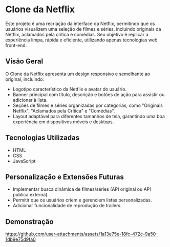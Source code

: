 # Clone da Netflix

Este projeto é uma recriação da interface da Netflix, permitindo que os usuários visualizem uma seleção de filmes e séries,
incluindo originais da Netflix, aclamados pela crítica e comédias. Seu objetivo é replicar a experiência limpa, rápida e eficiente, 
utilizando apenas tecnologias web front-end.

## Visão Geral

O Clone da Netflix apresenta um design responsivo e semelhante ao original, incluindo:

- Logotipo característico da Netflix e avatar do usuário.
- Banner principal com título, descrição e botões de ação para assistir ou adicionar à lista.
- Seções de filmes e séries organizadas por categorias, como "Originais Netflix", "Aclamados pela Crítica" e "Comédias".
- Layout adaptável para diferentes tamanhos de tela, garantindo uma boa experiência em dispositivos móveis e desktops.

## Tecnologias Utilizadas

- HTML
- CSS
- JavaScript

## Personalização e Extensões Futuras

- Implementar busca dinâmica de filmes/séries (API original ou API pública externa).
- Permitir que os usuários criem e gerenciem listas personalizadas.
- Adicionar funcionalidade de reprodução de trailers.

## Demonstração

https://github.com/user-attachments/assets/1a13e75e-18fc-472c-9a50-1db9e75d9fa0
